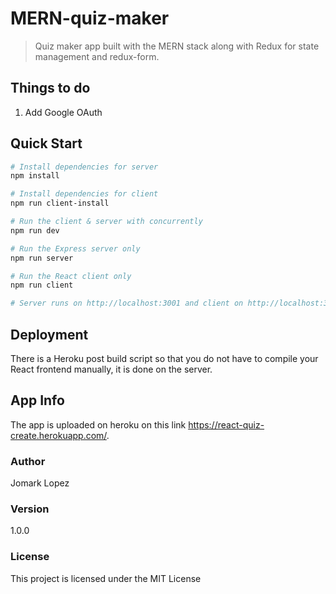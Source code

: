 # MERN-quiz-maker

> Quiz maker app built with the MERN stack along with Redux for state management and redux-form.

## Things to do
1. Add Google OAuth

## Quick Start

```bash
# Install dependencies for server
npm install

# Install dependencies for client
npm run client-install

# Run the client & server with concurrently
npm run dev

# Run the Express server only
npm run server

# Run the React client only
npm run client

# Server runs on http://localhost:3001 and client on http://localhost:3000
```

## Deployment

There is a Heroku post build script so that you do not have to compile your React frontend manually, it is done on the server.

## App Info

The app is uploaded on heroku on this link https://react-quiz-create.herokuapp.com/.

### Author

Jomark Lopez

### Version

1.0.0

### License

This project is licensed under the MIT License
